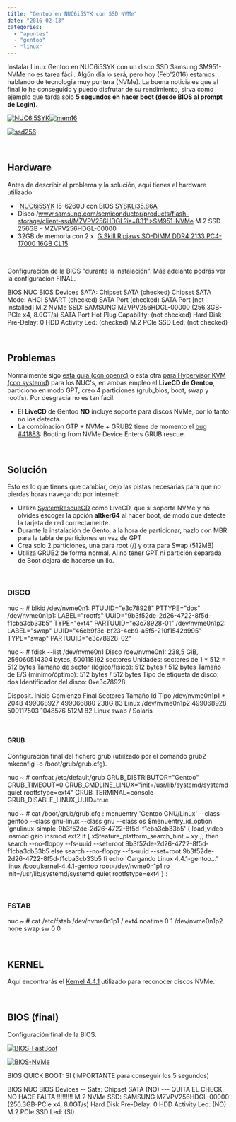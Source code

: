 ```yaml
---
title: "Gentoo en NUC6i5SYK con SSD NVMe"
date: "2016-02-13"
categories: 
  - "apuntes"
  - "gentoo"
  - "linux"
---
```


Instalar Linux Gentoo en NUC6i5SYK con un disco SSD Samsung SM951-NVMe no es tarea fácil. Algún día lo será, pero hoy (Feb'2016) estamos hablando de tecnología muy puntera (NVMe). La buena noticia es que al final lo he conseguido y puedo disfrutar de su rendimiento, sirva como ejemplo que tarda solo **5 segundos en hacer boot (desde BIOS al prompt de Login)**.

[![NUC6i5SYK](https://www.luispa.com/wp-content/uploads/2016/06/NUC6i5SYK-300x169.jpg)](https://www.luispa.com/wp-content/uploads/2016/06/NUC6i5SYK.jpg)[![mem16](https://www.luispa.com/wp-content/uploads/2016/06/mem16-300x129.jpg)](https://www.luispa.com/wp-content/uploads/2016/06/mem16.jpg)

[![ssd256](https://www.luispa.com/wp-content/uploads/2016/02/ssd256-300x79.jpg)](https://www.luispa.com/wp-content/uploads/2016/02/ssd256.jpg)

 

## Hardware

Antes de describir el problema y la solución, aquí tienes el hardware utilizado

-  [NUC6i5SYK](http://ark.intel.com/products/89188/Intel-NUC-Kit-NUC6i5SYK) I5-6260U con BIOS [SYSKLi35.86A](https://downloadcenter.intel.com/download/25696/BIOS-Update-SYSKLi35-86A)
- Disco /www.samsung.com/semiconductor/products/flash-storage/client-ssd/MZVPV256HDGL?ia=831">SM951-NVMe M.2 SSD 256GB - MZVPV256HDGL-00000
- 32GB de memoria con 2 x  [G.Skill Ripjaws SO-DIMM DDR4 2133 PC4-17000 16GB CL15](http://www.gskill.com/en/product/f4-2133c15s-16grs)

 

Configuración de la BIOS "durante la instalación". Más adelante podrás ver la configuración FINAL.

BIOS NUC BIOS Devices SATA:
        Chipset SATA (checked)
        Chipset SATA Mode: AHCI
        SMART (checked)
        SATA Port (checked)
        SATA Port \[not installed\]
        M.2 NVMe     SSD:  SAMSUNG MZVPV256HDGL-00000 (256.3GB-PCIe x4, 8.0GT/s)
        SATA Port Hot Plug Capability: (not checked)
        Hard Disk Pre-Delay: 0
        HDD Activity Led: (checked)
        M.2 PCIe SSD Led: (not checked)

 

## Problemas

Normalmente sigo [esta guía (con openrc)](https://www.luispa.com/?p=7) o esta otra [para Hypervisor KVM (con systemd)](https://www.luispa.com/?p=3221) para los NUC's, en ambas empleo el **LiveCD de Gentoo**, particiono en modo GPT, creo 4 particiones (grub\_bios, boot, swap y rootfs). Por desgracia no es tan fácil.

- El **LiveCD** de Gentoo **NO** incluye soporte para discos NVMe, por lo tanto no los detecta.
- La combinación GTP + NVMe + GRUB2 tiene de momento el [bug #41883](http://savannah.gnu.org/bugs/?41883): Booting from NVMe Device Enters GRUB rescue.

 

## Solución

Esto es lo que tienes que cambiar, dejo las pistas necesarias para que no pierdas horas navegando por internet:

- Uitliza [SystemRescueCD](https://www.system-rescue-cd.org/Sysresccd-manual-en_Booting_the_CD-ROM) como LiveCD, que sí soporta NVMe y no olvides escoger la opción **altker64** al hacer boot, de modo que detecte la tarjeta de red correctamente.
- Durante la instalación de Gento, a la hora de particionar, hazlo con MBR para la tabla de particiones en vez de GPT
- Crea solo 2 particiones, una para root (/) y otra para Swap (512MB)
- Utiliza GRUB2 de forma normal. Al no tener GPT ni partición separada de Boot dejará de hacerse un lio.

 

### DISCO

nuc ~ # blkid
/dev/nvme0n1: PTUUID="e3c78928" PTTYPE="dos"
/dev/nvme0n1p1: LABEL="rootfs" UUID="9b3f52de-2d26-4722-8f5d-f1cba3cb33b5" TYPE="ext4" PARTUUID="e3c78928-01"
/dev/nvme0n1p2: LABEL="swap" UUID="46cb9f3c-bf23-4cb9-a5f5-210f1542d995" TYPE="swap" PARTUUID="e3c78928-02"

nuc ~ # fdisk --list /dev/nvme0n1
Disco /dev/nvme0n1: 238,5 GiB, 256060514304 bytes, 500118192 sectores
Unidades: sectores de 1 \* 512 = 512 bytes
Tamaño de sector (lógico/físico): 512 bytes / 512 bytes
Tamaño de E/S (mínimo/óptimo): 512 bytes / 512 bytes
Tipo de etiqueta de disco: dos
Identificador del disco: 0xe3c78928

Disposit.      Inicio  Comienzo     Final  Sectores Tamaño Id Tipo
/dev/nvme0n1p1 \*           2048 499068927 499066880   238G 83 Linux
/dev/nvme0n1p2        499068928 500117503   1048576   512M 82 Linux swap / Solaris

 

#### GRUB

Configuración final del fichero grub (utiilzado por el comando grub2-mkconfig -o /boot/grub/grub.cfg).

nuc ~ # confcat /etc/default/grub
GRUB\_DISTRIBUTOR="Gentoo"
GRUB\_TIMEOUT=0
GRUB\_CMDLINE\_LINUX="init=/usr/lib/systemd/systemd quiet rootfstype=ext4"
GRUB\_TERMINAL=console
GRUB\_DISABLE\_LINUX\_UUID=true

nuc ~ # cat /boot/grub/grub.cfg
:
menuentry 'Gentoo GNU/Linux' --class gentoo --class gnu-linux --class gnu --class os $menuentry\_id\_option 'gnulinux-simple-9b3f52de-2d26-4722-8f5d-f1cba3cb33b5' {
    load\_video
    insmod gzio
    insmod ext2
    if \[ x$feature\_platform\_search\_hint = xy \]; then
      search --no-floppy --fs-uuid --set=root  9b3f52de-2d26-4722-8f5d-f1cba3cb33b5
    else
      search --no-floppy --fs-uuid --set=root 9b3f52de-2d26-4722-8f5d-f1cba3cb33b5
    fi
    echo    'Cargando Linux 4.4.1-gentoo...'
    linux   /boot/kernel-4.4.1-gentoo root=/dev/nvme0n1p1 ro init=/usr/lib/systemd/systemd quiet rootfstype=ext4
}
:

 

### FSTAB

nuc ~ # cat /etc/fstab
/dev/nvme0n1p1      /       ext4        noatime     0 1
/dev/nvme0n1p2      none        swap        sw      0 0

 

## KERNEL

Aquí encontrarás el [Kernel 4.4.1](https://raw.githubusercontent.com/LuisPalacios/Linux-Kernel-configs/master/configs/2016-02-13-config-4.4.1-NUC-NUC6i5SYK-SSD-NVMe-KVM.txt) utilizado para reconocer discos NVMe.

 

## BIOS (final)

Configuración final de la BIOS.

[![BIOS-FastBoot](https://www.luispa.com/wp-content/uploads/2016/02/BIOS-FastBoot-300x130.png)](https://www.luispa.com/wp-content/uploads/2016/02/BIOS-FastBoot.png)

[![BIOS-NVMe](https://www.luispa.com/wp-content/uploads/2016/02/BIOS-NVMe-300x217.png)](https://www.luispa.com/wp-content/uploads/2016/02/BIOS-NVMe.png)

BIOS QUICK BOOT: SI  (IMPORTANTE para conseguir los 5 segundos)

BIOS NUC BIOS Devices -- Sata:
        Chipset SATA (NO) --- QUITA EL CHECK, NO HACE FALTA !!!!!!!!!
        M.2 NVMe     SSD:  SAMSUNG MZVPV256HDGL-00000 (256.3GB-PCIe x4, 8.0GT/s)
        Hard Disk Pre-Delay: 0
        HDD Activity Led: (NO)
        M.2 PCIe SSD Led: (SI)
